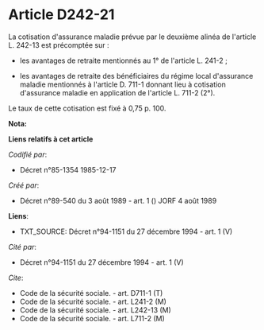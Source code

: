 # Article D242-21

La cotisation d'assurance maladie prévue par le deuxième alinéa de l'article L. 242-13 est précomptée sur :

- les avantages de retraite mentionnés au 1° de l'article L. 241-2 ;

- les avantages de retraite des bénéficiaires du régime local d'assurance maladie mentionnés à l'article D. 711-1 donnant
lieu à cotisation d'assurance maladie en application de l'article L. 711-2 (2°).

Le taux de cette cotisation est fixé à 0,75 p. 100.

**Nota:**



**Liens relatifs à cet article**

_Codifié par_:

  - Décret n°85-1354 1985-12-17

_Créé par_:

  - Décret n°89-540 du 3 août 1989 - art. 1 () JORF 4 août 1989

**Liens**:

  - TXT_SOURCE: Décret n°94-1151 du 27 décembre 1994 - art. 1 (V)

_Cité par_:

  - Décret n°94-1151 du 27 décembre 1994 - art. 1 (V)

_Cite_:

  - Code de la sécurité sociale. - art. D711-1 (T)
  - Code de la sécurité sociale. - art. L241-2 (M)
  - Code de la sécurité sociale. - art. L242-13 (M)
  - Code de la sécurité sociale. - art. L711-2 (M)
